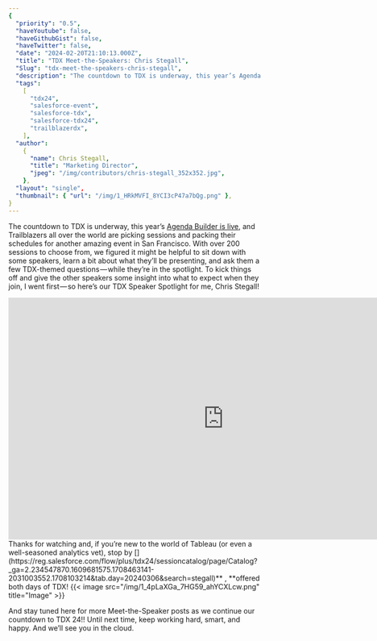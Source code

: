 ```yaml
---
{
  "priority": "0.5",
  "haveYoutube": false,
  "haveGithubGist": false,
  "haveTwitter": false,
  "date": "2024-02-20T21:10:13.000Z",
  "title": "TDX Meet-the-Speakers: Chris Stegall",
  "Slug": "tdx-meet-the-speakers-chris-stegall",
  "description": "The countdown to TDX is underway, this year’s Agenda Builder is live, and Trailblazers all over the world are picking sessions and packing their schedules for another amazing event in San Francisco..",
  "tags":
    [
      "tdx24",
      "salesforce-event",
      "salesforce-tdx",
      "salesforce-tdx24",
      "trailblazerdx",
    ],
  "author":
    {
      "name": Chris Stegall,
      "title": "Marketing Director",
      "jpeg": "/img/contributors/chris-stegall_352x352.jpg",
    },
  "layout": "single",
  "thumbnail": { "url": "/img/1_HRkMVFI_8YCI3cP47a7bQg.png" },
}
---
```


The countdown to TDX is underway, this year’s [Agenda Builder is live](https://reg.salesforce.com/flow/plus/tdx24/sessioncatalog/page/Catalog?_ga=2.234547870.1609681575.1708463141-2031003552.1708103214&tab.day=20240306), and Trailblazers all over the world are picking sessions and packing their schedules for another amazing event in San Francisco.
With over 200 sessions to choose from, we figured it might be helpful to sit down with some speakers, learn a bit about what they’ll be presenting, and ask them a few TDX-themed questions — while they’re in the spotlight.
To kick things off and give the other speakers some insight into what to expect when they join, I went first — so here’s our TDX Speaker Spotlight for me, Chris Stegall!

<iframe src="https://cdn.embedly.com/widgets/media.html?src=https%3A%2F%2Fwww.youtube.com%2Fembed%2FWwyixG-uAK8&amp;display_name=YouTube&amp;url=https%3A%2F%2Fwww.youtube.com%2Fwatch%3Fv%3DWwyixG-uAK8&amp;key=a19fcc184b9711e1b4764040d3dc5c07&amp;type=text%2Fhtml&amp;schema=google" width="854" height="480" frameborder="0" scrolling="no">[https://medium.com/media/5ebfe5c241c7b55b95d5ad0a6aa1ae83/href](https://medium.com/media/5ebfe5c241c7b55b95d5ad0a6aa1ae83/href)</iframe>Thanks for watching and, if you’re new to the world of Tableau (or even a well-seasoned analytics vet), stop by [](https://reg.salesforce.com/flow/plus/tdx24/sessioncatalog/page/Catalog?_ga=2.234547870.1609681575.1708463141-2031003552.1708103214&amp;tab.day=20240306&amp;search=stegall)** , **offered both days of TDX!
{{< image src="/img/1_4pLaXGa_7HG59_ahYCXLcw.png" title="Image" >}}

And stay tuned here for more Meet-the-Speaker posts as we continue our countdown to TDX 24!!
Until next time, keep working hard, smart, and happy. And we’ll see you in the cloud.
